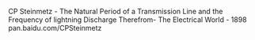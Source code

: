 CP Steinmetz - The Natural Period of a Transmission Line and the Frequency of lightning Discharge Therefrom- The Electrical World - 1898
pan.baidu.com/CPSteinmetz
